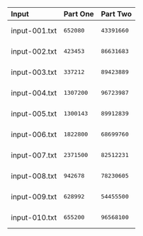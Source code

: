 | Input | Part One | Part Two |
|:---|:---|:---|
|input-001.txt|<pre>652080</pre>|<pre>43391660</pre>|
|input-002.txt|<pre>423453</pre>|<pre>86631683</pre>|
|input-003.txt|<pre>337212</pre>|<pre>89423889</pre>|
|input-004.txt|<pre>1307200</pre>|<pre>96723987</pre>|
|input-005.txt|<pre>1300143</pre>|<pre>89912839</pre>|
|input-006.txt|<pre>1822800</pre>|<pre>68699760</pre>|
|input-007.txt|<pre>2371500</pre>|<pre>82512231</pre>|
|input-008.txt|<pre>942678</pre>|<pre>78230605</pre>|
|input-009.txt|<pre>628992</pre>|<pre>54455500</pre>|
|input-010.txt|<pre>655200</pre>|<pre>96568100</pre>|